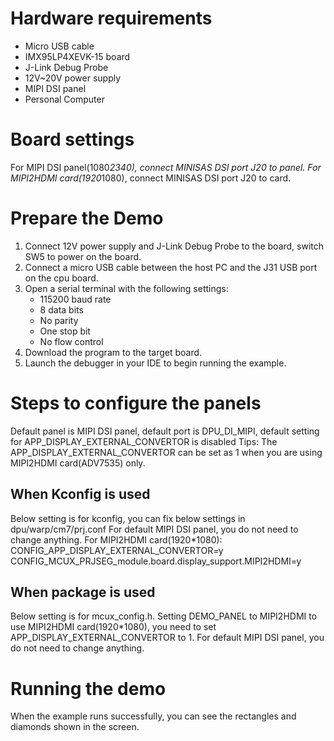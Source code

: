 Hardware requirements
=====================
- Micro USB cable
- IMX95LP4XEVK-15 board
- J-Link Debug Probe
- 12V~20V power supply
- MIPI DSI panel
- Personal Computer

Board settings
==============
For MIPI DSI panel(1080*2340), connect MINISAS DSI port J20 to panel.
For MIPI2HDMI card(1920*1080), connect MINISAS DSI port J20 to card.

Prepare the Demo
================
1.  Connect 12V power supply and J-Link Debug Probe to the board, switch SW5 to power on the board.
2.  Connect a micro USB cable between the host PC and the J31 USB port on the cpu board.
3.  Open a serial terminal with the following settings:
    - 115200 baud rate
    - 8 data bits
    - No parity
    - One stop bit
    - No flow control
4.  Download the program to the target board.
5.  Launch the debugger in your IDE to begin running the example.

Steps to configure the panels
===============
Default panel is MIPI DSI panel, default port is DPU_DI_MIPI, default setting for APP_DISPLAY_EXTERNAL_CONVERTOR is disabled
Tips: The APP_DISPLAY_EXTERNAL_CONVERTOR can be set as 1 when you are using MIPI2HDMI card(ADV7535) only.

When Kconfig is used
----------------
Below setting is for kconfig, you can fix below settings in dpu/warp/cm7/prj.conf
For default MIPI DSI panel, you do not need to change anything.
For MIPI2HDMI card(1920*1080):
CONFIG_APP_DISPLAY_EXTERNAL_CONVERTOR=y
CONFIG_MCUX_PRJSEG_module.board.display_support.MIPI2HDMI=y

When package is used
----------------
Below setting is for mcux_config.h.
Setting DEMO_PANEL to MIPI2HDMI to use MIPI2HDMI card(1920*1080), you need to set APP_DISPLAY_EXTERNAL_CONVERTOR to 1.
For default MIPI DSI panel, you do not need to change anything.

Running the demo
================
When the example runs successfully, you can see the rectangles and diamonds
shown in the screen.
